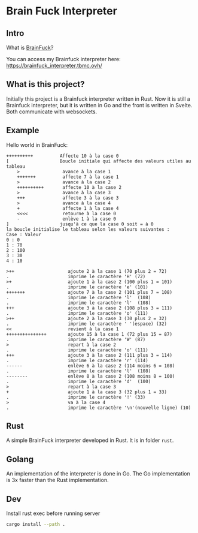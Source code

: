 ﻿# Brain Fuck Interpreter

## Intro

What is [BrainFuck](https://en.wikipedia.org/wiki/Brainfuck)?

You can access my Brainfuck interpreter here:
https://brainfuck_interpreter.tbmc.ovh/

## What is this project?

Initially this project is a Brainfuck interpreter written in Rust.
Now it is still a Brainfuck interpreter, but it is written in Go and the front is written in Svelte.
Both communicate with websockets.

## Example

Hello world in BrainFuck:

```brainfuck
++++++++++          Affecte 10 à la case 0
[                   Boucle initiale qui affecte des valeurs utiles au tableau 
    >                avance à la case 1 
    +++++++          affecte 7 à la case 1
    >                avance à la case 2
    ++++++++++       affecte 10 à la case 2 
    >                avance à la case 3
    +++              affecte 3 à la case 3
    >                avance à la case 4
    +                affecte 1 à la case 4
    <<<<             retourne à la case 0
    -                enlève 1 à la case 0
]                   jusqu'à ce que la case 0 soit = à 0
la boucle initialise le tableau selon les valeurs suivantes :
Case : Valeur
0 : 0
1 : 70
2 : 100
3 : 30
4 : 10

>++                    ajoute 2 à la case 1 (70 plus 2 = 72)
.                      imprime le caractère 'H' (72)
>+                     ajoute 1 à la case 2 (100 plus 1 = 101)
.                      imprime le caractère 'e' (101)
+++++++                ajoute 7 à la case 2 (101 plus 7 = 108)
.                      imprime le caractère 'l'  (108)
.                      imprime le caractère 'l'  (108)
+++                    ajoute 3 à la case 2 (108 plus 3 = 111)
.                      imprime le caractère 'o' (111)
>++                    ajoute 2 à la case 3 (30 plus 2 = 32)
.                      imprime le caractère ' '(espace) (32)
<<                     revient à la case 1
+++++++++++++++        ajoute 15 à la case 1 (72 plus 15 = 87)
.                      imprime le caractère 'W' (87)
>                      repart à la case 2
.                      imprime le caractère 'o' (111)
+++                    ajoute 3 à la case 2 (111 plus 3 = 114)
.                      imprime le caractère 'r' (114)
------                 enlève 6 à la case 2 (114 moins 6 = 108)
.                      imprime le caractère 'l'  (108)
--------               enlève 8 à la case 2 (108 moins 8 = 100)
.                      imprime le caractère 'd'  (100)
>                      repart à la case 3
+                      ajoute 1 à la case 3 (32 plus 1 = 33)
.                      imprime le caractère '!' (33)
>                      va à la case 4
.                      imprime le caractère '\n'(nouvelle ligne) (10)
```

## Rust

A simple BrainFuck interpreter developed in Rust.
It is in folder `rust`.

## Golang

An implementation of the interpreter is done in Go.
The Go implementation is 3x faster than the Rust implementation.

## Dev

Install rust exec before running server
```bash
cargo install --path .
```
